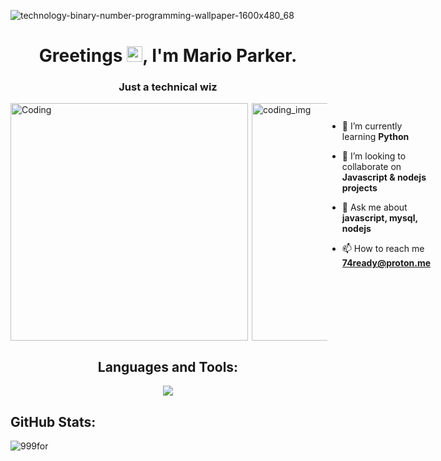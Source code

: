 ![technology-binary-number-programming-wallpaper-1600x480_68](https://github.com/user-attachments/assets/9d100961-cd20-498b-b6e8-e097d1261db2)

<h1 align="center">Greetings <img src="https://media.giphy.com/media/hvRJCLFzcasrR4ia7z/giphy.gif" width="25px">, I'm Mario Parker.</h1>
<h3 align="center">Just a technical wiz</h3>

 <img align="left" alt="Coding" width="380" src="https://github.com/user-attachments/assets/8e312ea2-d3c8-4ad8-8fb0-d9c8667ac177">

<div style="display:flex">
  <img align="right" alt="coding_img" width="380" src="https://github.com/user-attachments/assets/f9d6f212-0106-494c-9a4b-2c79edb13c86">
 
- 🌱 I’m currently learning **Python**

- 👯 I’m looking to collaborate on **Javascript & nodejs projects**

- 💬 Ask me about **javascript, mysql, nodejs**

- 📫 How to reach me **74ready@proton.me**

</div>

<h2 align="center">Languages and Tools:</h2>
<p align="center"> 
  <img src="https://skillicons.dev/icons?i=redux,bootstrap,css,discord,django,git,github,gitlab,html,javascript,linux,mysql,nodejs,selenium,vscode=10">
</p>


<h2 align="Left"> GitHub Stats:</h3>
<div align="Left">

<img src="https://github-readme-stats.vercel.app/api/top-langs?username=999for&layout=compact&include_all_commits=true&count_private=true&show_icons=true&line_height=20&title_color=7A7ADB&icon_color=2234AE&text_color=D3D3D3&bg_color=0,000000,130F40" alt="999for" />
</div>
